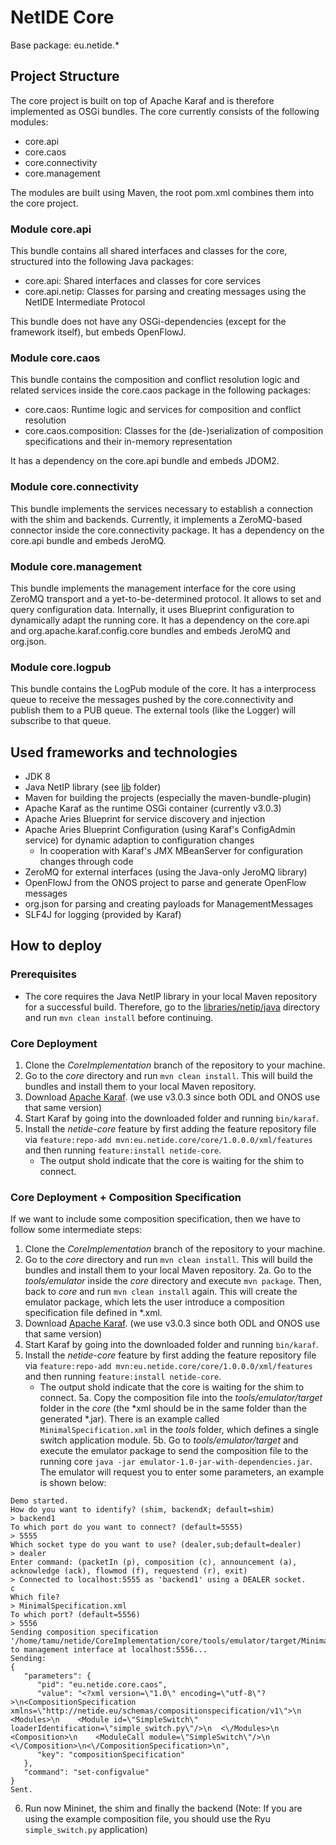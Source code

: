 # NetIDE Core
Base package: eu.netide.*

## Project Structure
The core project is built on top of Apache Karaf and is therefore implemented as OSGi bundles. The core currently consists of the following modules:
- core.api
- core.caos
- core.connectivity
- core.management

The modules are built using Maven, the root pom.xml combines them into the core project.

### Module core.api
This bundle contains all shared interfaces and classes for the core, structured into the following Java packages:
- core.api: Shared interfaces and classes for core services
- core.api.netip: Classes for parsing and creating messages using the NetIDE Intermediate Protocol

This bundle does not have any OSGi-dependencies (except for the framework itself), but embeds OpenFlowJ.

### Module core.caos
This bundle contains the composition and conflict resolution logic and related services inside the core.caos package in the following packages:
- core.caos: Runtime logic and services for composition and conflict resolution
- core.caos.composition: Classes for the (de-)serialization of composition specifications and their in-memory representation

It has a dependency on the core.api bundle and embeds JDOM2.

### Module core.connectivity
This bundle implements the services necessary to establish a connection with the shim and backends. Currently, it implements a ZeroMQ-based connector inside the core.connectivity package.
It has a dependency on the core.api bundle and embeds JeroMQ.

### Module core.management
This bundle implements the management interface for the core using ZeroMQ transport and a yet-to-be-determined protocol. It allows to set and query configuration data. Internally, it uses Blueprint configuration to dynamically adapt the running core.
It has a dependency on the core.api and org.apache.karaf.config.core bundles and embeds JeroMQ and org.json.

### Module core.logpub
This bundle contains the LogPub module of the core. It has a interprocess queue to receive the messages pushed by the core.connectivity and publish them to a PUB queue.
The external tools (like the Logger) will subscribe to that queue.

## Used frameworks and technologies
- JDK 8
- Java NetIP library (see [lib](../lib) folder)
- Maven for building the projects (especially the maven-bundle-plugin)
- Apache Karaf as the runtime OSGi container (currently v3.0.3)
- Apache Aries Blueprint for service discovery and injection
- Apache Aries Blueprint Configuration (using Karaf's ConfigAdmin service) for dynamic adaption to configuration changes
	- In cooperation with Karaf's JMX MBeanServer for configuration changes through code
- ZeroMQ for external interfaces (using the Java-only JeroMQ library)
- OpenFlowJ from the ONOS project to parse and generate OpenFlow messages
- org.json for parsing and creating payloads for ManagementMessages
- SLF4J for logging (provided by Karaf)

## How to deploy
### Prerequisites
- The core requires the Java NetIP library in your local Maven repository for a successful build. Therefore, go to the [libraries/netip/java](../lib/netip/java) directory and run `mvn clean install` before continuing.

### Core Deployment 
1. Clone the *CoreImplementation* branch of the repository to your machine.
2. Go to the *core* directory and run `mvn clean install`. This will build the bundles and install them to your local Maven repository.
3. Download [Apache Karaf](https://karaf.apache.org/index/community/download.html). (we use v3.0.3 since both ODL and ONOS use that same version)
4. Start Karaf by going into the downloaded folder and running `bin/karaf`.
5. Install the *netide-core* feature by first adding the feature repository file via `feature:repo-add mvn:eu.netide.core/core/1.0.0.0/xml/features` and then running `feature:install netide-core`.
	- The output shold indicate that the core is waiting for the shim to connect.
	
### Core Deployment + Composition Specification
If we want to include some composition specification, then we have to follow some intermediate steps:
1. Clone the *CoreImplementation* branch of the repository to your machine.
2. Go to the *core* directory and run `mvn clean install`. This will build the bundles and install them to your local Maven repository.
2a. Go to the *tools/emulator* inside the *core* directory and execute `mvn package`. Then, back to *core* and run `mvn clean install` again. This will create the emulator package, which lets the user introduce a composition specification file defined in *.xml.
3. Download [Apache Karaf](https://karaf.apache.org/index/community/download.html). (we use v3.0.3 since both ODL and ONOS use that same version)
4. Start Karaf by going into the downloaded folder and running `bin/karaf`.
5. Install the *netide-core* feature by first adding the feature repository file via `feature:repo-add mvn:eu.netide.core/core/1.0.0.0/xml/features` and then running `feature:install netide-core`.
	- The output shold indicate that the core is waiting for the shim to connect.
5a. Copy the composition file into the *tools/emulator/target* folder in the *core* (the *xml should be in the same folder than the generated *.jar). There is an example called `MinimalSpecification.xml` in the *tools* folder, which defines a single switch application module. 
5b. Go to *tools/emulator/target* and execute the emulator package to send the composition file to the running core `java -jar emulator-1.0-jar-with-dependencies.jar`. The emulator will request you to enter some parameters, an example is shown below:
```
Demo started.
How do you want to identify? (shim, backendX; default=shim)
> backend1
To which port do you want to connect? (default=5555)
> 5555
Which socket type do you want to use? (dealer,sub;default=dealer)
> dealer
Enter command: (packetIn (p), composition (c), announcement (a), acknowledge (ack), flowmod (f), requestend (r), exit)
> Connected to localhost:5555 as 'backend1' using a DEALER socket.
c
Which file?
> MinimalSpecification.xml
To which port? (default=5556)
> 5556
Sending composition specification '/home/tamu/netide/CoreImplementation/core/tools/emulator/target/MinimalSpecification.xml' to management interface at localhost:5556...
Sending:
{
   "parameters": {
      "pid": "eu.netide.core.caos",
      "value": "<?xml version=\"1.0\" encoding=\"utf-8\"?>\n<CompositionSpecification  xmlns=\"http://netide.eu/schemas/compositionspecification/v1\">\n  <Modules>\n    <Module id=\"SimpleSwitch\" loaderIdentification=\"simple_switch.py\"/>\n  <\/Modules>\n  <Composition>\n    <ModuleCall module=\"SimpleSwitch\"/>\n  <\/Composition>\n<\/CompositionSpecification>\n",
      "key": "compositionSpecification"
   },
   "command": "set-configvalue"
}
Sent.
```
6. Run now Mininet, the shim and finally the backend (Note: If you are using the example composition file, you should use the Ryu `simple_switch.py` application)
 
